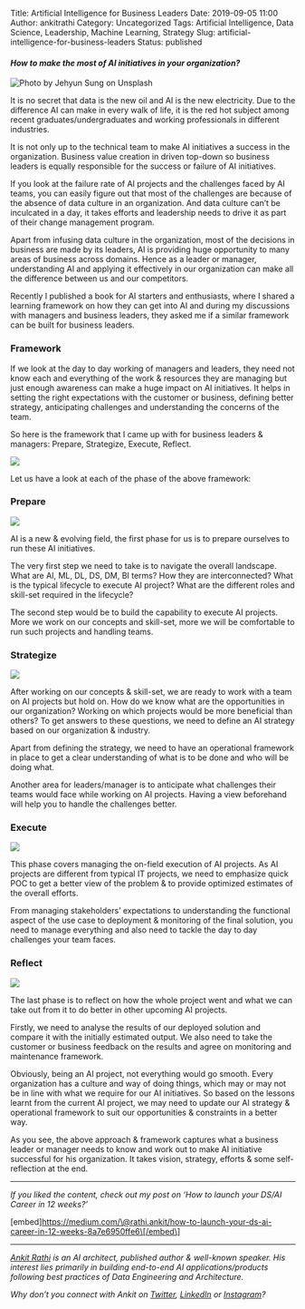 Title: Artificial Intelligence for Business Leaders
Date: 2019-09-05 11:00
Author: ankitrathi
Category: Uncategorized
Tags: Artificial Intelligence, Data Science, Leadership, Machine Learning, Strategy
Slug: artificial-intelligence-for-business-leaders
Status: published

#### *How to make the most of AI initiatives in your organization?*

![Photo by [Jehyun Sung](https://unsplash.com/@jaysung?utm_source=unsplash&utm_medium=referral&utm_content=creditCopyText) on [Unsplash](https://unsplash.com/search/photos/leaders?utm_source=unsplash&utm_medium=referral&utm_content=creditCopyText)](https://cdn-images-1.medium.com/max/1200/1*J8upfmjxMdQDCppmtfZnCg.jpeg)

It is no secret that data is the new oil and AI is the new electricity. Due to the difference AI can make in every walk of life, it is the red hot subject among recent graduates/undergraduates and working professionals in different industries.

It is not only up to the technical team to make AI initiatives a success in the organization. Business value creation in driven top-down so business leaders is equally responsible for the success or failure of AI initiatives.

If you look at the failure rate of AI projects and the challenges faced by AI teams, you can easily figure out that most of the challenges are because of the absence of data culture in an organization. And data culture can’t be inculcated in a day, it takes efforts and leadership needs to drive it as part of their change management program.

Apart from infusing data culture in the organization, most of the decisions in business are made by its leaders, AI is providing huge opportunity to many areas of business across domains. Hence as a leader or manager, understanding AI and applying it effectively in our organization can make all the difference between us and our competitors.

Recently I published a book for AI starters and enthusiasts, where I shared a learning framework on how they can get into AI and during my discussions with managers and business leaders, they asked me if a similar framework can be built for business leaders.

### Framework

If we look at the day to day working of managers and leaders, they need not know each and everything of the work & resources they are managing but just enough awareness can make a huge impact on AI initiatives. It helps in setting the right expectations with the customer or business, defining better strategy, anticipating challenges and understanding the concerns of the team.

So here is the framework that I came up with for business leaders & managers: Prepare, Strategize, Execute, Reflect.

![](https://cdn-images-1.medium.com/max/800/1*aY5a9cKjsXfgBOXWk5VcWQ.png)

Let us have a look at each of the phase of the above framework:

### Prepare

![](https://cdn-images-1.medium.com/max/800/0*cwPtydKOq61YUHq_)

AI is a new & evolving field, the first phase for us is to prepare ourselves to run these AI initiatives.

The very first step we need to take is to navigate the overall landscape. What are AI, ML, DL, DS, DM, BI terms? How they are interconnected? What is the typical lifecycle to execute AI project? What are the different roles and skill-set required in the lifecycle?

The second step would be to build the capability to execute AI projects. More we work on our concepts and skill-set, more we will be comfortable to run such projects and handling teams.

### Strategize

![](https://cdn-images-1.medium.com/max/800/0*JtXoL69kR3KjXikI)

After working on our concepts & skill-set, we are ready to work with a team on AI projects but hold on. How do we know what are the opportunities in our organization? Working on which projects would be more beneficial than others? To get answers to these questions, we need to define an AI strategy based on our organization & industry.

Apart from defining the strategy, we need to have an operational framework in place to get a clear understanding of what is to be done and who will be doing what.

Another area for leaders/manager is to anticipate what challenges their teams would face while working on AI projects. Having a view beforehand will help you to handle the challenges better.

### Execute

![](https://cdn-images-1.medium.com/max/800/0*rIqg9-0ptv3mhlw7)

This phase covers managing the on-field execution of AI projects. As AI projects are different from typical IT projects, we need to emphasize quick POC to get a better view of the problem & to provide optimized estimates of the overall efforts.

From managing stakeholders’ expectations to understanding the functional aspect of the use case to deployment & monitoring of the final solution, you need to manage everything and also need to tackle the day to day challenges your team faces.

### Reflect

![](https://cdn-images-1.medium.com/max/800/0*q9sYzspRddhuguDB)

The last phase is to reflect on how the whole project went and what we can take out from it to do better in other upcoming AI projects.

Firstly, we need to analyse the results of our deployed solution and compare it with the initially estimated output. We also need to take the customer or business feedback on the results and agree on monitoring and maintenance framework.

Obviously, being an AI project, not everything would go smooth. Every organization has a culture and way of doing things, which may or may not be in line with what we require for our AI initiatives. So based on the lessons learnt from the current AI project, we may need to update our AI strategy & operational framework to suit our opportunities & constraints in a better way.

As you see, the above approach & framework captures what a business leader or manager needs to know and work out to make AI initiative successful for his organization. It takes vision, strategy, efforts & some self-reflection at the end.

------------------------------------------------------------------------

*If you liked the content, check out my post on ‘How to launch your DS/AI Career in 12 weeks?’*

\[embed\]https://medium.com/\@rathi.ankit/how-to-launch-your-ds-ai-career-in-12-weeks-8a7e6950ffe6\[/embed\]

------------------------------------------------------------------------

[*Ankit Rathi*](https://www.ankitrathi.com/) *is an AI architect, published author & well-known speaker. His interest lies primarily in building end-to-end AI applications/products following best practices of Data Engineering and Architecture.*

*Why don’t you connect with Ankit on* [*Twitter*](https://twitter.com/rathiankit)*,* [*LinkedIn*](https://www.linkedin.com/in/ankitrathi/) *or* [*Instagram*](https://instagram.com/ankitrathi/)*?*
